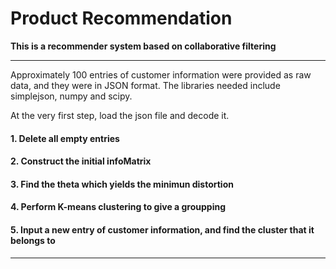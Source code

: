 # Product Recommendation
**This is a recommender system based on collaborative filtering**

---

Approximately 100 entries of customer information were provided as raw data, and they were in JSON format.
The libraries needed include simplejson, numpy and scipy.

At the very first step, load the json file and decode it.

#### 1. Delete all empty entries


#### 2. Construct the initial infoMatrix


#### 3. Find the theta which yields the minimun distortion


#### 4. Perform K-means clustering to give a groupping


#### 5. Input a new entry of customer information, and find the cluster that it belongs to


***
